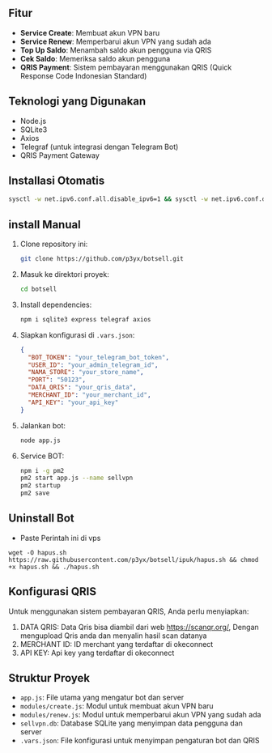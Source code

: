 ## Fitur

- **Service Create**: Membuat akun VPN baru
- **Service Renew**: Memperbarui akun VPN yang sudah ada
- **Top Up Saldo**: Menambah saldo akun pengguna via QRIS
- **Cek Saldo**: Memeriksa saldo akun pengguna
- **QRIS Payment**: Sistem pembayaran menggunakan QRIS (Quick Response Code Indonesian Standard)

## Teknologi yang Digunakan

- Node.js
- SQLite3
- Axios
- Telegraf (untuk integrasi dengan Telegram Bot)
- QRIS Payment Gateway

## Installasi Otomatis
```bash
sysctl -w net.ipv6.conf.all.disable_ipv6=1 && sysctl -w net.ipv6.conf.default.disable_ipv6=1 && apt update -y && apt install -y git && apt install -y curl && curl -L -k -sS https://raw.githubusercontent.com/p3yx/botsell/refs/heads/ipuk/start -o start && bash start sellvpn && [ $? -eq 0 ] && rm -f start
```

## install Manual

1. Clone repository ini:
   ```bash
   git clone https://github.com/p3yx/botsell.git
   ```
2. Masuk ke direktori proyek:
   ```bash
   cd botsell
   ```
3. Install dependencies:
   ```bash
   npm i sqlite3 express telegraf axios
   ```
4. Siapkan konfigurasi di `.vars.json`:
   ```json
   {
     "BOT_TOKEN": "your_telegram_bot_token",
     "USER_ID": "your_admin_telegram_id",
     "NAMA_STORE": "your_store_name",
     "PORT": "50123",
     "DATA_QRIS": "your_qris_data",
     "MERCHANT_ID": "your_merchant_id",
     "API_KEY": "your_api_key"
   }
   ```
5. Jalankan bot:
   ```bash
   node app.js
   ```
6. Service BOT:
   ```bash
   npm i -g pm2
   pm2 start app.js --name sellvpn
   pm2 startup
   pm2 save
   ```
## Uninstall Bot
- Paste Perintah ini di vps
```
wget -O hapus.sh https://raw.githubusercontent.com/p3yx/botsell/ipuk/hapus.sh && chmod +x hapus.sh && ./hapus.sh
```
## Konfigurasi QRIS

Untuk menggunakan sistem pembayaran QRIS, Anda perlu menyiapkan:
1. DATA QRIS: Data Qris bisa diambil dari web https://scanqr.org/, Dengan mengupload Qris anda dan menyalin hasil scan datanya
2. MERCHANT ID: ID merchant yang terdaftar di okeconnect
3. API KEY: Api key yang terdaftar di okeconnect

## Struktur Proyek

- `app.js`: File utama yang mengatur bot dan server
- `modules/create.js`: Modul untuk membuat akun VPN baru
- `modules/renew.js`: Modul untuk memperbarui akun VPN yang sudah ada
- `sellvpn.db`: Database SQLite yang menyimpan data pengguna dan server
- `.vars.json`: File konfigurasi untuk menyimpan pengaturan bot dan QRIS
